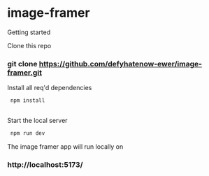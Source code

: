 # image-framer
Getting started

Clone this repo

### git clone https://github.com/defyhatenow-ewer/image-framer.git 

Install all req'd dependencies

 ```sh
  npm install
  
  ```
Start the local server

 ```sh
  npm run dev

  ```
The image framer app will run locally on
### http://localhost:5173/
